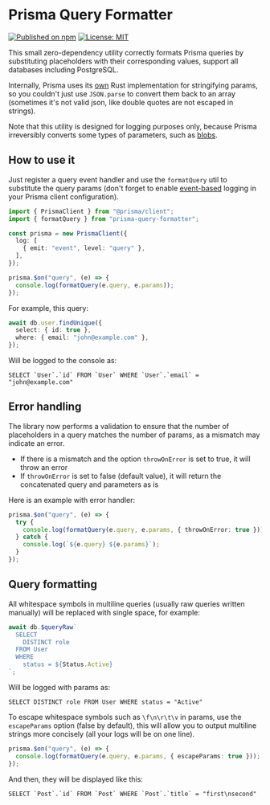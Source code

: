 # Prisma Query Formatter

[![Published on npm](https://img.shields.io/npm/v/prisma-query-formatter?color=brightgreen)](https://www.npmjs.com/package/prisma-query-formatter) [![License: MIT](https://img.shields.io/badge/License-MIT-blue.svg)](https://opensource.org/licenses/MIT)

This small zero-dependency utility correctly formats Prisma queries by substituting placeholders with their corresponding values, support all databases including PostgreSQL.

Internally, Prisma uses its [own](https://github.com/prisma/prisma-engines/blob/5.13.0/quaint/src/ast/values.rs#L547) Rust implementation for stringifying params, so you couldn't just use `JSON.parse` to convert them back to an array (sometimes it's not valid json, like double quotes are not escaped in strings).

Note that this utility is designed for logging purposes only, because Prisma irreversibly converts some types of parameters, such as  [blobs](https://github.com/prisma/prisma-engines/blob/5.13.0/quaint/src/ast/values.rs#L571).

## How to use it

Just register a query event handler and use the `formatQuery` util to substitute the query params (don't forget to enable [event-based](https://www.prisma.io/docs/orm/reference/prisma-client-reference#log) logging in your Prisma client configuration).

```typescript
import { PrismaClient } from "@prisma/client";
import { formatQuery } from "prisma-query-formatter";

const prisma = new PrismaClient({
  log: [
    { emit: "event", level: "query" },
  ],
});

prisma.$on("query", (e) => {
  console.log(formatQuery(e.query, e.params));
});
```

For example, this query:

```typescript
await db.user.findUnique({
  select: { id: true },
  where: { email: "john@example.com" },
});
```

Will be logged to the console as:

```text
SELECT `User`.`id` FROM `User` WHERE `User`.`email` = "john@example.com"
```

## Error handling

The library now performs a validation to ensure that the number of placeholders in a query matches the number of params, as a mismatch may indicate an error.

- If there is a mismatch and the option `throwOnError` is set to true, it will throw an error
- If `throwOnError` is set to false (default value), it will return the concatenated query and parameters as is

Here is an example with error handler:

```typescript
prisma.$on("query", (e) => {
  try {
    console.log(formatQuery(e.query, e.params, { throwOnError: true }));
  } catch {
    console.log(`${e.query} ${e.params}`);
  }
});
```

## Query formatting

All whitespace symbols in multiline queries (usually raw queries written manually) will be replaced with single space, for example:

```typescript
await db.$queryRaw`
  SELECT 
    DISTINCT role
  FROM User
  WHERE
    status = ${Status.Active}
`;
```

Will be logged with params as:

```text
SELECT DISTINCT role FROM User WHERE status = "Active"
```

To escape whitespace symbols such as `\f\n\r\t\v` in params, use the `escapeParams` option (false by default), this will allow you to output multiline strings more concisely (all your logs will be on one line).

```typescript
prisma.$on("query", (e) => {
  console.log(formatQuery(e.query, e.params, { escapeParams: true }));
});
```

And then, they will be displayed like this:

```text
SELECT `Post`.`id` FROM `Post` WHERE `Post`.`title` = "first\nsecond"
```
